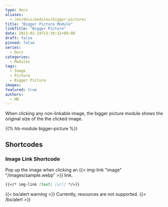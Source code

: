 ```yaml
---
type: docs
aliases:
  - /en/docs/modules/bigger-picture/
title: "Bigger Picture Module"
linkTitle: "Bigger Picture"
date: 2023-02-19T13:39:32+08:00
draft: false
pinned: false
series:
  - Docs
categories:
  - Modules
tags:
  - Image
  - Picture
  - Bigger Picture
images:
featured: true
authors:
  - HB
---
```


When clicking any non-linkable image, the bigger picture module shows the original size of the the clicked image.

<!--more-->

{{% hb-module bigger-picture %}}

## Shortcodes

### Image Link Shortcode

Pop up the image when clicking an {{< img-link "image" "/images/sample.webp" >}} link.

```markdown
{{</* img-link [text] [url] */>}}
```

{{< bs/alert warning >}}
Currently, resources are not supported.
{{< /bs/alert >}}
